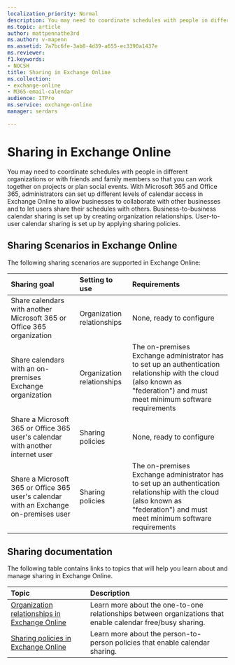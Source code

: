 ```yaml
---
localization_priority: Normal
description: You may need to coordinate schedules with people in different organizations or with friends and family members so that you can work together on projects or plan social events. With Microsoft 365 and Office 365, administrators can set up different levels of calendar access in Exchange Online to allow businesses to collaborate with other businesses and to let users share their schedules with others. Business-to-business calendar sharing is set up by creating organization relationships. User-to-user calendar sharing is set up by applying sharing policies.
ms.topic: article
author: mattpennathe3rd
ms.author: v-mapenn
ms.assetid: 7a7bc6fe-3ab8-4d39-a655-ec3390a1437e
ms.reviewer: 
f1.keywords:
- NOCSH
title: Sharing in Exchange Online
ms.collection: 
- exchange-online
- M365-email-calendar
audience: ITPro
ms.service: exchange-online
manager: serdars

---
```


# Sharing in Exchange Online

You may need to coordinate schedules with people in different organizations or with friends and family members so that you can work together on projects or plan social events. With Microsoft 365 and Office 365, administrators can set up different levels of calendar access in Exchange Online to allow businesses to collaborate with other businesses and to let users share their schedules with others. Business-to-business calendar sharing is set up by creating organization relationships. User-to-user calendar sharing is set up by applying sharing policies.

## Sharing Scenarios in Exchange Online

The following sharing scenarios are supported in Exchange Online:

|**Sharing goal**|**Setting to use**|**Requirements**|
|:-----|:-----|:-----|
|Share calendars with another Microsoft 365 or Office 365 organization|Organization relationships|None, ready to configure|
|Share calendars with an on-premises Exchange organization|Organization relationships|The on-premises Exchange administrator has to set up an authentication relationship with the cloud (also known as "federation") and must meet minimum software requirements|
|Share a Microsoft 365 or Office 365 user's calendar with another internet user|Sharing policies|None, ready to configure|
|Share a Microsoft 365 or Office 365 user's calendar with an Exchange on-premises user|Sharing policies|The on-premises Exchange administrator has to set up an authentication relationship with the cloud (also known as "federation") and must meet minimum software requirements|

## Sharing documentation
<a name="docs"> </a>

The following table contains links to topics that will help you learn about and manage sharing in Exchange Online.

|**Topic**|**Description**|
|:-----|:-----|
|[Organization relationships in Exchange Online](organization-relationships/organization-relationships.md)|Learn more about the one-to-one relationships between organizations that enable calendar free/busy sharing.|
|[Sharing policies in Exchange Online](sharing-policies/sharing-policies.md)|Learn more about the person-to-person policies that enable calendar sharing.|
